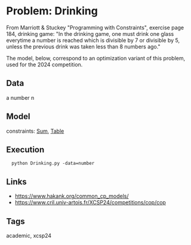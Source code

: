 # Problem: Drinking

From Marriott & Stuckey "Programming with Constraints", exercise page 184, drinking game:
"In the drinking game, one must drink one glass everytime a number is reached which is divisible by 7 or divisible by 5,
unless the previous drink was taken less than 8 numbers ago."

The model, below, correspond to an optimization variant of this problem, used for the 2024 competition.

## Data
  a number n

## Model
  constraints: [Sum](https://pycsp.org/documentation/constraints/Sum), [Table](https://pycsp.org/documentation/constraints/Table)

## Execution
```
  python Drinking.py -data=number
```

## Links
  - https://www.hakank.org/common_cp_models/
  - https://www.cril.univ-artois.fr/XCSP24/competitions/cop/cop

## Tags
  academic, xcsp24
